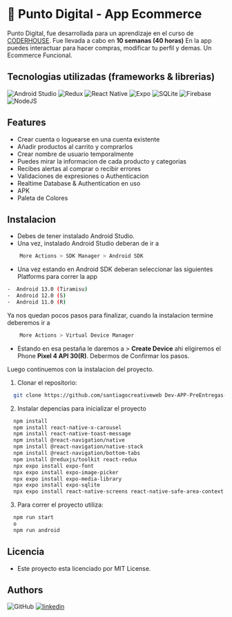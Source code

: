 
# 📱 Punto Digital - App Ecommerce

Punto Digital, fue desarrollada para un aprendizaje en el curso de [CODERHOUSE](https://www.coderhouse.com/). Fue llevada a cabo en **10 semanas (40 horas)** En la app puedes interactuar para hacer compras, modificar tu perfil y demas. Un Ecommerce Funcional. 



## Tecnologias utilizadas (frameworks & librerias)

![Android Studio](https://img.shields.io/badge/Android%20Studio-3DDC84.svg?style=for-the-badge&logo=android-studio&logoColor=white)
![Redux](https://img.shields.io/badge/redux-%23593d88.svg?style=for-the-badge&logo=redux&logoColor=white)
![React Native](https://img.shields.io/badge/react_native-%2320232a.svg?style=for-the-badge&logo=react&logoColor=%2361DAFB)
![Expo](https://img.shields.io/badge/expo-1C1E24?style=for-the-badge&logo=expo&logoColor=#D04A37)
![SQLite](https://img.shields.io/badge/sqlite-%2307405e.svg?style=for-the-badge&logo=sqlite&logoColor=white)
![Firebase](https://img.shields.io/badge/Firebase-039BE5?style=for-the-badge&logo=Firebase&logoColor=white)
![NodeJS](https://img.shields.io/badge/node.js-6DA55F?style=for-the-badge&logo=node.js&logoColor=white)

## Features

- Crear cuenta o loguearse en una cuenta existente 
- Añadir productos al carrito y comprarlos
- Crear nombre de usuario temporalmente
- Puedes mirar la informacion de cada producto y categorias 
- Recibes alertas al comprar o recibir errores 
- Validaciones de expresiones o Authenticacion
- Realtime Database & Authentication en uso 
- APK 
- Paleta de Colores 


## Instalacion

- Debes de tener instalado Android Studio. 
- Una vez, instalado Android Studio deberan de ir a 
```bash
    More Actions > SDK Manager > Android SDK 
```
- Una vez estando en Android SDK deberan seleccionar las siguientes Platforms para correr la app

```bash
-  Android 13.0 (Tiramisu)
-  Android 12.0 (S)
-  Android 11.0 (R)
```

Ya nos quedan pocos pasos para finalizar, cuando la instalacion termine deberemos ir a 

```bash
    More Actions > Virtual Device Manager
```

- Estando en esa pestaña le daremos a > **Create Device** ahi eligiremos el Phone 
**Pixel 4 API 30(R)**. Debermos de Confirmar los pasos.

Luego continuemos con la instalacion del proyecto.

1. Clonar el repositorio:
```bash
  git clone https://github.com/santiagocreativeweb Dev-APP-PreEntregas-Catelli.git
```

2. Instalar depencias para inicializar el proyecto

```bash
  npm install
  npm install react-native-x-carousel
  npm install react-native-toast-message
  npm install @react-navigation/native
  npm install @react-navigation/native-stack
  npm install @react-navigation/bottom-tabs
  npm install @reduxjs/toolkit react-redux
  npx expo install expo-font
  npx expo install expo-image-picker
  npx expo install expo-media-library
  npx expo install expo-sqlite
  npx expo install react-native-screens react-native-safe-area-context
```

3. Para correr el proyecto utiliza:

```bash
  npm run start 
  o 
  npm run android
```

## Licencia
- Este proyecto esta licenciado por MIT License.
## Authors

![GitHub](https://img.shields.io/badge/github-%23121011.svg?style=for-the-badge&logo=github&logoColor=white)
[![linkedin](https://img.shields.io/badge/linkedin-0A66C2?style=for-the-badge&logo=linkedin&logoColor=white)](https://www.linkedin.com/)

